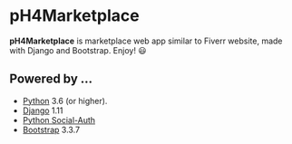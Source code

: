 # pH4Marketplace

**pH4Marketplace** is marketplace web app similar to Fiverr website, made with Django and Bootstrap. Enjoy! :smiley:


## Powered by ...

* [Python](https://python.org) 3.6 (or higher).
* [Django](https://djangoproject.com) 1.11
* [Python Social-Auth](https://github.com/python-social-auth/social-core)
* [Bootstrap](https://getbootstrap.com) 3.3.7
